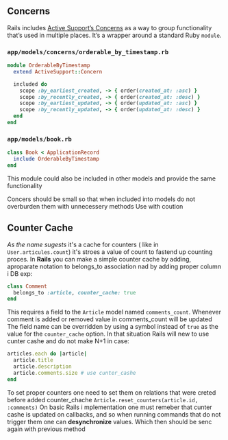 ## Concerns
Rails includes [Active Support’s Concerns](https://goodscary.us1.list-manage.com/track/click?u=8978f575757c4b55d2a353a62&id=01476e0722&e=d9063823d8) as a way to group functionality that’s used in multiple places. It’s a wrapper around a standard Ruby `module`.

### `app/models/concerns/orderable_by_timestamp.rb`

```ruby
module OrderableByTimestamp
  extend ActiveSupport::Concern

  included do
    scope :by_earliest_created, -> { order(created_at: :asc) }
    scope :by_recently_created, -> { order(created_at: :desc) }
    scope :by_earliest_updated, -> { order(updated_at: :asc) }
    scope :by_recently_updated, -> { order(updated_at: :desc) }
  end
end
```

### `app/models/book.rb`

```ruby
class Book < ApplicationRecord
  include OrderableByTimestamp
end
```

This module could also be included in other models and provide the same functionality

Concers should be small so that when included into models do not overburden them with unnecessery methods
Use with coution

## Counter Cache
*As the name sugests* it's a cache for counters ( like in `User.articules.count`) it's stroes a value of count to fastend up counting proces. In **Rails** you can make a simple counter cache by adding, aproparate notation to belongs_to association nad by adding proper column i DB exp:
```ruby
class Comment
  belongs_to :article, counter_cache: true
end
```
This requires a field to the `Article` model named `comments_count`.
Whenever comment is added or removed value in comments_count will be updated
The field name can be overridden by using a symbol instead of `true` as the value for the `counter_cache` option.
In that situation Rails will new to use cunter cashe and do not make N+1 in case:
```ruby
articles.each do |article|
  article.title
  article.description 
  article.comments.size # use cunter_cashe
end
```
To  set proper counters one need to set them on relations that were creted before added counter_chache
`Article.reset_counters(article.id, :comments)`
On basic Rails i mplementation one must remeber that cunter cashe is updated on callbacks, and so when running commands that do not trigger them one can **desynchronize** values. Which then should be senc again with previous method